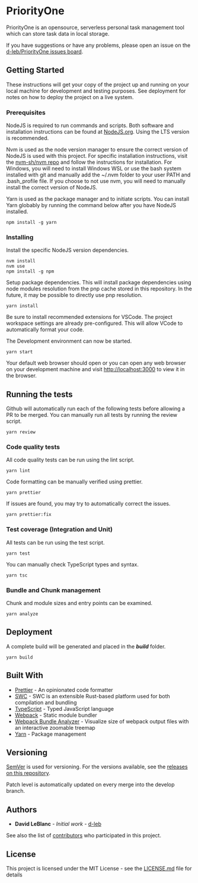 # PriorityOne

PriorityOne is an opensource, serverless personal task management tool which can store task data in local storage.

If you have suggestions or have any problems, please open an issue on the [d-leb/PriorityOne issues board](https://github.com/d-leb/PriorityOne/issues).

## Getting Started

These instructions will get your copy of the project up and running on your local machine for development and testing purposes. See deployment for notes on how to deploy the project on a live system.

### Prerequisites

NodeJS is required to run commands and scripts. Both software and installation instructions can be found at [NodeJS.org](https://nodejs.org/). Using the LTS version is recommended.

Nvm is used as the node version manager to ensure the correct version of NodeJS is used with this project. For specific installation instructions, visit the
[nvm-sh/nvm repo](https://github.com/nvm-sh/nvm) and follow the instructions for installation. For Windows, you will need to install Windows WSL or use the bash system installed with git and manually
add the ~/.nvm folder to your user PATH and .bash_profile file. If you choose to not use nvm, you will need to manually install the correct version of NodeJS.

Yarn is used as the package manager and to initiate scripts. You can install Yarn globably by running the command below after you have NodeJS installed.

```
npm install -g yarn
```

### Installing

Install the specific NodeJS version dependencies.

```
nvm install
nvm use
npm install -g npm
```

Setup package dependencies. This will install package dependencies using node modules resolution from the pnp cache stored in this repository. In the future, it may be possible to directly use pnp resolution.

```
yarn install
```

Be sure to install recommended extensions for VSCode. The project workspace settings are already pre-configured. This will allow VCode to automatically format your code.

The Development environment can now be started.

```
yarn start
```

Your default web browser should open or you can open any web browser on your development machine and visit [http://localhost:3000](http://localhost:3000) to view it in the browser.

## Running the tests

Github will automatically run each of the following tests before allowing a PR to be merged. You can manually run all tests by running the review script.

```
yarn review
```

### Code quality tests

All code quality tests can be run using the lint script.

```
yarn lint
```

Code formatting can be manually verified using prettier.

```
yarn prettier
```

If issues are found, you may try to automatically correct the issues.

```
yarn prettier:fix
```

### Test coverage (Integration and Unit)

All tests can be run using the test script.

```
yarn test
```

You can manually check TypeScript types and syntax.

```
yarn tsc
```

### Bundle and Chunk management

Chunk and module sizes and entry points can be examined.

```
yarn analyze
```

## Deployment

A complete build will be generated and placed in the ***build*** folder.

```
yarn build
```

## Built With

- [Prettier](https://prettier.io/) - An opinionated code formatter
- [SWC](https://swc.rs/) - SWC is an extensible Rust-based platform used for both compilation and bundling
- [TypeScript](https://www.typescriptlang.org/) - Typed JavaScript language
- [Webpack](https://webpack.js.org/) - Static module bundler
- [Webpack Bundle Analyzer](https://github.com/webpack-contrib/webpack-bundle-analyzer/) - Visualize size of webpack output files with an interactive zoomable treemap
- [Yarn](https://yarnpkg.com/) - Package management

## Versioning

[SemVer](http://semver.org/) is used for versioning. For the versions available, see the [releases on this repository](https://github.com/d-leb/PriorityOne/releases).

Patch level is automatically updated on every merge into the develop branch.

## Authors

- **David LeBlanc** - _Initial work_ - [d-leb](https://github.com/d-leb)

See also the list of [contributors](https://github.com/d-leb/PriorityOne/graphs/contributors) who participated in this project.

## License

This project is licensed under the MIT License - see the [LICENSE.md](LICENSE.md) file for details
